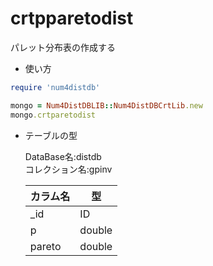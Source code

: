 crtpparetodist
==============
パレット分布表の作成する

* 使い方

```ruby
require 'num4distdb'

mongo = Num4DistDBLIB::Num4DistDBCrtLib.new
mongo.crtparetodist
```

* テーブルの型

  DataBase名:distdb  
  コレクション名:gpinv  

  |カラム名|型    |
  |-------|------|
  |_id    |ID    |
  |p      |double|
  |pareto |double|

